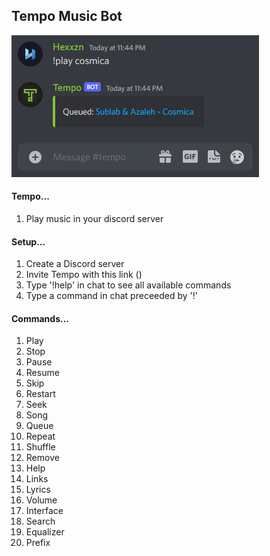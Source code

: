 <h2>Tempo Music Bot</h2>

![Command Image](/resources/command.png?raw=true) <br>

<h4>Tempo...</h4>

1. Play music in your discord server

<h4>Setup...</h4>

1. Create a Discord server
2. Invite Tempo with this link ()
3. Type '!help' in chat to see all available commands
4. Type a command in chat preceeded by '!'

<h4>Commands...</h4>

1. Play
2. Stop
3. Pause
4. Resume
5. Skip
6. Restart
7. Seek
8. Song
9. Queue
10. Repeat
11. Shuffle
12. Remove
13. Help
14. Links
15. Lyrics
16. Volume
17. Interface
18. Search
19. Equalizer
20. Prefix